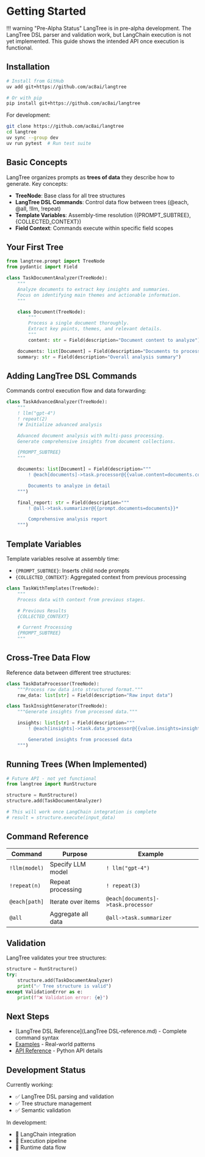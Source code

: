 # Getting Started

!!! warning "Pre-Alpha Status"
    LangTree is in pre-alpha development. The LangTree DSL parser and validation work, but LangChain execution is not yet implemented. This guide shows the intended API once execution is functional.

## Installation

```bash
# Install from GitHub
uv add git+https://github.com/ac8ai/langtree

# Or with pip
pip install git+https://github.com/ac8ai/langtree
```

For development:

```bash
git clone https://github.com/ac8ai/langtree
cd langtree
uv sync --group dev
uv run pytest  # Run test suite
```

## Basic Concepts

LangTree organizes prompts as **trees of data** they describe how to generate. Key concepts:

- **TreeNode**: Base class for all tree structures
- **LangTree DSL Commands**: Control data flow between trees (@each, @all, !llm, !repeat)
- **Template Variables**: Assembly-time resolution ({PROMPT_SUBTREE}, {COLLECTED_CONTEXT})
- **Field Context**: Commands execute within specific field scopes

## Your First Tree

```python
from langtree.prompt import TreeNode
from pydantic import Field

class TaskDocumentAnalyzer(TreeNode):
    """
    Analyze documents to extract key insights and summaries.
    Focus on identifying main themes and actionable information.
    """

    class Document(TreeNode):
        """
        Process a single document thoroughly.
        Extract key points, themes, and relevant details.
        """
        content: str = Field(description="Document content to analyze")

    documents: list[Document] = Field(description="Documents to process")
    summary: str = Field(description="Overall analysis summary")
```

## Adding LangTree DSL Commands

Commands control execution flow and data forwarding:

```python
class TaskAdvancedAnalyzer(TreeNode):
    """
    ! llm("gpt-4")
    ! repeat(2)
    !# Initialize advanced analysis

    Advanced document analysis with multi-pass processing.
    Generate comprehensive insights from document collections.

    {PROMPT_SUBTREE}
    """

    documents: list[Document] = Field(description="""
        ! @each[documents]->task.processor@{{value.content=documents.content}}* # Process each document

        Documents to analyze in detail
    """)

    final_report: str = Field(description="""
        ! @all->task.summarizer@{{prompt.documents=documents}}*

        Comprehensive analysis report
    """)
```

## Template Variables

Template variables resolve at assembly time:

- `{PROMPT_SUBTREE}`: Inserts child node prompts
- `{COLLECTED_CONTEXT}`: Aggregated context from previous processing

```python
class TaskWithTemplates(TreeNode):
    """
    Process data with context from previous stages.

    # Previous Results
    {COLLECTED_CONTEXT}

    # Current Processing
    {PROMPT_SUBTREE}
    """
```

## Cross-Tree Data Flow

Reference data between different tree structures:

```python
class TaskDataProcessor(TreeNode):
    """Process raw data into structured format."""
    raw_data: list[str] = Field(description="Raw input data")

class TaskInsightGenerator(TreeNode):
    """Generate insights from processed data."""

    insights: list[str] = Field(description="""
        ! @each[insights]->task.data_processor@{{value.insights=insights}}*

        Generated insights from processed data
    """)
```

## Running Trees (When Implemented)

```python
# Future API - not yet functional
from langtree import RunStructure

structure = RunStructure()
structure.add(TaskDocumentAnalyzer)

# This will work once LangChain integration is complete
# result = structure.execute(input_data)
```

## Command Reference

| Command | Purpose | Example |
|---------|---------|---------|
| `!llm(model)` | Specify LLM model | `! llm("gpt-4")` |
| `!repeat(n)` | Repeat processing | `! repeat(3)` |
| `@each[path]` | Iterate over items | `@each[documents]->task.processor` |
| `@all` | Aggregate all data | `@all->task.summarizer` |

## Validation

LangTree validates your tree structures:

```python
structure = RunStructure()
try:
    structure.add(TaskDocumentAnalyzer)
    print("✅ Tree structure is valid")
except ValidationError as e:
    print(f"❌ Validation error: {e}")
```

## Next Steps

- [LangTree DSL Reference](LangTree DSL-reference.md) - Complete command syntax
- [Examples](examples.md) - Real-world patterns
- [API Reference](api.md) - Python API details

## Development Status

Currently working:
- ✅ LangTree DSL parsing and validation
- ✅ Tree structure management
- ✅ Semantic validation

In development:
- 🚧 LangChain integration
- 🚧 Execution pipeline
- 🚧 Runtime data flow